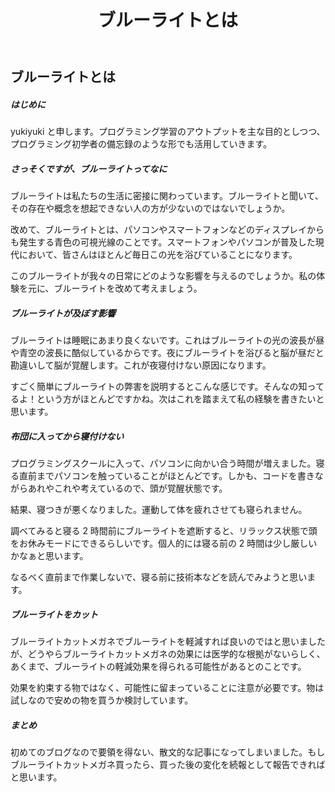 ﻿---
title: ブルーライトとは
---

## ブルーライトとは

##### **はじめに**

yukiyuki と申します。プログラミング学習のアウトプットを主な目的としつつ、プログラミング初学者の備忘録のような形でも活用していきます。

##### **さっそくですが、ブルーライトってなに**

ブルーライトは私たちの生活に密接に関わっています。ブルーライトと聞いて、その存在や概念を想起できない人の方が少ないのではないでしょうか。

改めて、ブルーライトとは、パソコンやスマートフォンなどのディスプレイからも発生する青色の可視光線のことです。スマートフォンやパソコンが普及した現代において、皆さんはほとんど毎日この光を浴びていることになります。

このブルーライトが我々の日常にどのような影響を与えるのでしょうか。私の体験を元に、ブルーライトを改めて考えましょう。

##### **ブルーライトが及ぼす影響**

ブルーライトは睡眠にあまり良くないです。これはブルーライトの光の波長が昼や青空の波長に酷似しているからです。夜にブルーライトを浴びると脳が昼だと勘違いして脳が覚醒します。これが夜寝付けない原因になります。

すごく簡単にブルーライトの弊害を説明するとこんな感じです。そんなの知ってるよ！という方がほとんどですかね。次はこれを踏まえて私の経験を書きたいと思います。

##### **布団に入ってから寝付けない**

プログラミングスクールに入って、パソコンに向かい合う時間が増えました。寝る直前までパソコンを触っていることがほとんどです。しかも、コードを書きながらあれやこれや考えているので、頭が覚醒状態です。

結果、寝つきが悪くなりました。運動して体を疲れさせても寝られません。

調べてみると寝る 2 時間前にブルーライトを遮断すると、リラックス状態で頭をお休みモードにできるらしいです。個人的には寝る前の 2 時間は少し厳しいかなぁと思います。

なるべく直前まで作業しないで、寝る前に技術本などを読んでみようと思います。

##### **ブルーライトをカット**

ブルーライトカットメガネでブルーライトを軽減すれば良いのではと思いましたが、どうやらブルーライトカットメガネの効果には医学的な根拠がないらしく、あくまで、ブルーライトの軽減効果を得られる可能性があるとのことです。

効果を約束する物ではなく、可能性に留まっていることに注意が必要です。物は試しなので安めの物を買うか検討しています。

##### **まとめ**

初めてのブログなので要領を得ない、散文的な記事になってしまいました。もしブルーライトカットメガネ買ったら、買った後の変化を続報として報告できればと思います。
